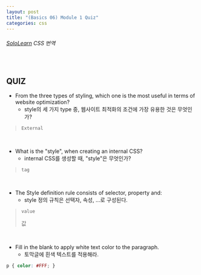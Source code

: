 ```yaml
---
layout: post
title: "(Basics 06) Module 1 Quiz"
categories: css
---
```


###### [SoloLearn](https://www.sololearn.com/) CSS 번역

<br>

## QUIZ

- From the three types of styling, which one is the most useful in terms of website optimization?
  - style의 세 가지 type 중, 웹사이트 최적화의 조건에 가장 유용한 것은 무엇인가?

> `External`

<br>

- What is the "style", when creating an internal CSS?
  - internal CSS를 생성할 때, "style"은 무엇인가?

> `tag`

<br>

- The Style definition rule consists of selector, property and:
  - style 정의 규칙은 선택자, 속성, ...로 구성된다.

> `value`
>
> 값

<br>

- Fill in the blank to apply white text color to the paragraph.
  - 토막글에 흰색 텍스트를 적용해라.

```css
p { color: #FFF; }
```

<br>